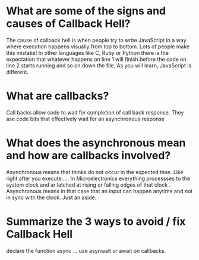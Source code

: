 # What are some of the signs and causes of Callback Hell?

The cause of callback hell is when people try to write JavaScript in a way where execution happens visually from top to bottom. Lots of people make this mistake! In other languages like C, Ruby or Python there is the expectation that whatever happens on line 1 will finish before the code on line 2 starts running and so on down the file. As you will learn, JavaScript is different.

# What are callbacks?

Call backs allow code to wait for completion of  call back response.
They ase code bits that effectively wait for an asynchronous response

# What does the asynchronous mean and how are callbacks involved?
Asynchronous means that thinks do not occur in the expected time. Like right after you execute..... In Microelectronics everything processses to the system clock and ar latched at rising or falling edges of that clock .  Asynchronous means in that case that an input can happen anytime and not in sync with the clock. Just an aside.


# Summarize the 3 ways to avoid / fix Callback Hell

declare the function async ... use asynwait  or await on callbacks.


